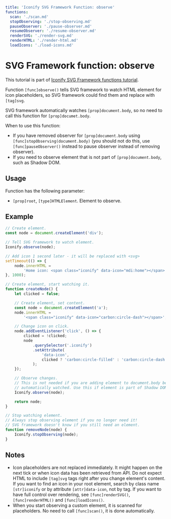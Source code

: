 ```yaml
title: 'Iconify SVG Framework Function: observe'
functions:
  scan: './scan.md'
  stopObserving: './stop-observing.md'
  pauseObserver: './pause-observer.md'
  resumeObserver: './resume-observer.md'
  renderSVG: './render-svg.md'
  renderHTML: './render-html.md'
  loadIcons: './load-icons.md'
```

# SVG Framework function: observe

This tutorial is part of [Iconify SVG Framework functions tutorial](./functions.md#scanner).

Function `[func]observe()` tells SVG framework to watch HTML element for icon placeholders, so SVG framework could find them and replace with `[tag]svg`.

SVG framework automatically watches `[prop]document.body`, so no need to call this function for `[prop]documet.body`.

When to use this function:

- If you have removed observer for `[prop]document.body` using `[func]stopObserving(document.body)` (you should not do this, use `[func]pauseObserver()` instead to pause observer instead of removing observer).
- If you need to observe element that is not part of `[prop]document.body`, such as Shadow DOM.

## Usage

Function has the following parameter:

- `[prop]root`, `[type]HTMLElement`. Element to observe.

## Example

```js
// Create element.
const node = document.createElement('div');

// Tell SVG framework to watch element.
Iconify.observe(node);

// Add icon 1 second later - it will be replaced with <svg>
setTimeout(() => {
	node.innerHTML =
		'Home icon: <span class="iconify" data-icon="mdi:home"></span>';
}, 1000);
```

```js
// Create element, start watching it.
function createNode() {
	let clicked = false;

	// Create element, set content.
	const node = document.createElement('a');
	node.innerHTML =
		'<span class="iconify" data-icon="carbon:circle-dash"></span>';

	// Change icon on click.
	node.addEventListener('click', () => {
		clicked = !clicked;
		node
			.querySelector('.iconify')
			.setAttribute(
				'data-icon',
				clicked ? 'carbon:circle-filled' : 'carbon:circle-dash'
			);
	});

	// Observe changes.
	// This is not needed if you are adding element to document.body because document.body is already
	// automatically watched. Use this if element is part of Shadow DOM or some other custom elements tree.
	Iconify.observe(node);

	return node;
}

// Stop watching element.
// Always stop observing element if you no longer need it!
// SVG framework doesn't know if you still need an element.
function removeNode(node) {
	Iconify.stopObserving(node);
}
```

## Notes

- Icon placeholders are not replaced immediately. It might happen on the next tick or when icon data has been retrieved from API. Do not expect HTML to include `[tag]svg` tags right after you change element's content. If you want to find an icon in your root element, search by class name `[str]iconify` or by attribute `[attr]data-icon`, not by tag. If you want to have full control over rendering, see `[func]renderSVG()`, `[func]renderHTML()` and `[func]loadIcons()`.
- When you start observing a custom element, it is scanned for placeholders. No need to call `[func]scan()`, it is done automatically.
